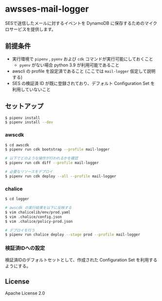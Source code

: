 # awsses-mail-logger

SESで送信したメールに対するイベントを DynamoDB に保存するためのマイクロサービスを提供します。

## 前提条件

- 実行環境で `pipenv` , `pyenv` および `cdk` コマンドが実行可能にしておくこと
  - `pyenv` がない場合 python 3.9 が利用可能であること
- awscli の profile を設定済であること (ここでは `mail-logger` 仮定して説明する)
- SES の検証済 ID が既に登録されており、デフォルト Configuration Set を利用していないこと

## セットアップ

```bash
$ pipenv install
$ pipenv install --dev
```

### awscdk

```bash
$ cd awscdk
$ pipenv run cdk bootstrap --profile mail-logger

# 以下でどのような操作が行われるかを確認
$ pipenv run cdk diff --profile mail-logger

# 必要なリソースをデプロイ
$ pipenv run cdk deploy --all --profile mail-logger
```

### chalice

```bash
$ cd logger

# awscdk の実行結果を以下に反映する
$ vim chalicelib/env/prod.yaml
$ vim .chalice/config.json
$ vim .chalice/policy-prod.json

# デプロイを行う
$ pipenv run chalice deploy --stage prod --profile mail-logger
```

### 検証済IDへの設定

検証済IDのデフォルトセットとして、作成された Configuration Set を利用するようにする。


## License

Apache License 2.0
